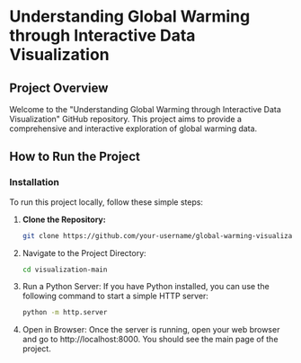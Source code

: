 # Understanding Global Warming through Interactive Data Visualization

## Project Overview

Welcome to the "Understanding Global Warming through Interactive Data Visualization" GitHub repository. This project aims to provide a comprehensive and interactive exploration of global warming data.

## How to Run the Project

### Installation

To run this project locally, follow these simple steps:

1. **Clone the Repository:**
   ```bash
   git clone https://github.com/your-username/global-warming-visualization.git

2. Navigate to the Project Directory:

   ```bash
   cd visualization-main

3. Run a Python Server:
   If you have Python installed, you can use the following command to start a simple HTTP server:
      ```bash
      python -m http.server

4. Open in Browser:
   Once the server is running, open your web browser and go to http://localhost:8000. You should see the main page of the project.

